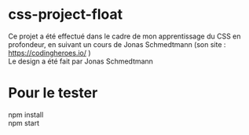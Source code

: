 # css-project-float
Ce projet a été effectué dans le cadre de mon apprentissage du CSS en profondeur, en suivant un cours de Jonas Schmedtmann (son site : https://codingheroes.io/ ) <br/>
Le design a été fait par Jonas Schmedtmann

# Pour le tester
npm install <br/>
npm start
